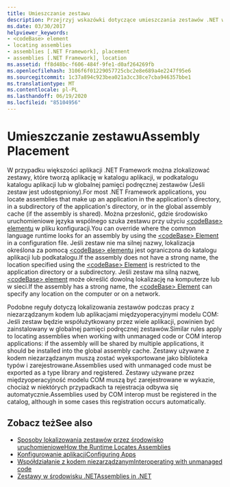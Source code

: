 ```yaml
---
title: Umieszczanie zestawu
description: Przejrzyj wskazówki dotyczące umieszczania zestawów .NET w katalogach (na przykład w globalnej pamięci podręcznej zestawów lub w katalogu lub podkatalogu aplikacji).
ms.date: 03/30/2017
helpviewer_keywords:
- <codeBase> element
- locating assemblies
- assemblies [.NET Framework], placement
- assemblies [.NET Framework], location
ms.assetid: ff8d48bc-f606-484f-9fe1-d0af264269fb
ms.openlocfilehash: 3106f6f01229057725cbc2e8e689a4e2247f95e6
ms.sourcegitcommit: 1c37a894c923bea021a3cc38ce7cba946357bbe1
ms.translationtype: MT
ms.contentlocale: pl-PL
ms.lasthandoff: 06/19/2020
ms.locfileid: "85104956"
---
```

# <a name="assembly-placement"></a><span data-ttu-id="14b07-103">Umieszczanie zestawu</span><span class="sxs-lookup"><span data-stu-id="14b07-103">Assembly Placement</span></span>
<span data-ttu-id="14b07-104">W przypadku większości aplikacji .NET Framework można zlokalizować zestawy, które tworzą aplikację w katalogu aplikacji, w podkatalogu katalogu aplikacji lub w globalnej pamięci podręcznej zestawów (Jeśli zestaw jest udostępniony).</span><span class="sxs-lookup"><span data-stu-id="14b07-104">For most .NET Framework applications, you locate assemblies that make up an application in the application's directory, in a subdirectory of the application's directory, or in the global assembly cache (if the assembly is shared).</span></span> <span data-ttu-id="14b07-105">Można przesłonić, gdzie środowisko uruchomieniowe języka wspólnego szuka zestawu przy użyciu [ \<codeBase> elementu](../configure-apps/file-schema/runtime/codebase-element.md) w pliku konfiguracji.</span><span class="sxs-lookup"><span data-stu-id="14b07-105">You can override where the common language runtime looks for an assembly by using the [\<codeBase> Element](../configure-apps/file-schema/runtime/codebase-element.md) in a configuration file.</span></span> <span data-ttu-id="14b07-106">Jeśli zestaw nie ma silnej nazwy, lokalizacja określona za pomocą [ \<codeBase> elementu](../configure-apps/file-schema/runtime/codebase-element.md) jest ograniczona do katalogu aplikacji lub podkatalogu.</span><span class="sxs-lookup"><span data-stu-id="14b07-106">If the assembly does not have a strong name, the location specified using the [\<codeBase> Element](../configure-apps/file-schema/runtime/codebase-element.md) is restricted to the application directory or a subdirectory.</span></span> <span data-ttu-id="14b07-107">Jeśli zestaw ma silną nazwę, [ \<codeBase> element](../configure-apps/file-schema/runtime/codebase-element.md) może określić dowolną lokalizację na komputerze lub w sieci.</span><span class="sxs-lookup"><span data-stu-id="14b07-107">If the assembly has a strong name, the [\<codeBase> Element](../configure-apps/file-schema/runtime/codebase-element.md) can specify any location on the computer or on a network.</span></span>  
  
 <span data-ttu-id="14b07-108">Podobne reguły dotyczą lokalizowania zestawów podczas pracy z niezarządzanym kodem lub aplikacjami międzyoperacyjnymi modelu COM: Jeśli zestaw będzie współużytkowany przez wiele aplikacji, powinien być zainstalowany w globalnej pamięci podręcznej zestawów.</span><span class="sxs-lookup"><span data-stu-id="14b07-108">Similar rules apply to locating assemblies when working with unmanaged code or COM interop applications: if the assembly will be shared by multiple applications, it should be installed into the global assembly cache.</span></span> <span data-ttu-id="14b07-109">Zestawy używane z kodem niezarządzanym muszą zostać wyeksportowane jako biblioteka typów i zarejestrowane.</span><span class="sxs-lookup"><span data-stu-id="14b07-109">Assemblies used with unmanaged code must be exported as a type library and registered.</span></span> <span data-ttu-id="14b07-110">Zestawy używane przez międzyoperacyjność modelu COM muszą być zarejestrowane w wykazie, chociaż w niektórych przypadkach ta rejestracja odbywa się automatycznie.</span><span class="sxs-lookup"><span data-stu-id="14b07-110">Assemblies used by COM interop must be registered in the catalog, although in some cases this registration occurs automatically.</span></span>  
  
## <a name="see-also"></a><span data-ttu-id="14b07-111">Zobacz też</span><span class="sxs-lookup"><span data-stu-id="14b07-111">See also</span></span>

- [<span data-ttu-id="14b07-112">Sposoby lokalizowania zestawów przez środowisko uruchomieniowe</span><span class="sxs-lookup"><span data-stu-id="14b07-112">How the Runtime Locates Assemblies</span></span>](../deployment/how-the-runtime-locates-assemblies.md)
- [<span data-ttu-id="14b07-113">Konfigurowanie aplikacji</span><span class="sxs-lookup"><span data-stu-id="14b07-113">Configuring Apps</span></span>](../configure-apps/index.md)
- [<span data-ttu-id="14b07-114">Współdziałanie z kodem niezarządzanym</span><span class="sxs-lookup"><span data-stu-id="14b07-114">Interoperating with unmanaged code</span></span>](../interop/index.md)
- [<span data-ttu-id="14b07-115">Zestawy w środowisku .NET</span><span class="sxs-lookup"><span data-stu-id="14b07-115">Assemblies in .NET</span></span>](index.md)
